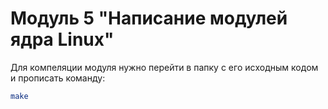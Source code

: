 # Модуль 5 "Написание модулей ядра Linux"
Для компеляции модуля нужно перейти в папку с его иcходным кодом и прописать команду: 
```bash 
make
```
